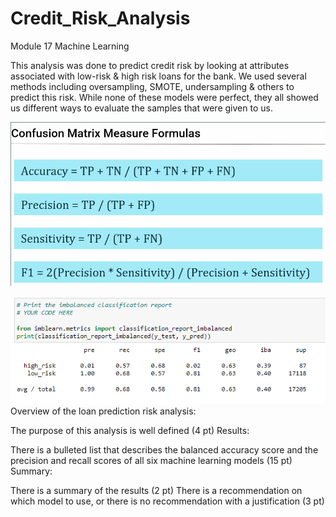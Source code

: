# Credit_Risk_Analysis
Module 17 Machine Learning

This analysis was done to predict credit risk by looking at attributes associated with low-risk & high risk loans for the bank. We used several methods including oversampling, SMOTE, undersampling & others to predict this risk. While none of these models were perfect, they all showed us different ways to evaluate the samples that were given to us. 

![](https://github.com/PDob02/Credit_Risk_Analysis/blob/main/Resources/Confusion_Matrix_Measure_Formulas.png)

![](https://github.com/PDob02/Credit_Risk_Analysis/blob/main/Resources/Imbalanced_Classification.png)
Overview of the loan prediction risk analysis:

The purpose of this analysis is well defined (4 pt)
Results:

There is a bulleted list that describes the balanced accuracy score and the precision and recall scores of all six machine learning models (15 pt)
Summary:

There is a summary of the results (2 pt)
There is a recommendation on which model to use, or there is no recommendation with a justification (3 pt)

